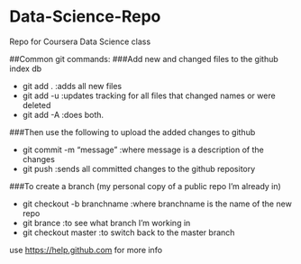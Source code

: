 Data-Science-Repo
=================

Repo for Coursera Data Science class


##Common git commands:
###Add new and changed files to the github index db
* git add .    :adds all new files
* git add -u  :updates tracking for all files that changed names or were deleted
* git add -A  :does both.


###Then use the following to upload the added changes to github
* git commit -m “message”  :where message is a description of the changes
* git push :sends all committed changes to the github repository


###To create a branch (my personal copy of a public repo I’m already in)
* git checkout -b branchname  :where branchname is the name of the new repo
* git brance  :to see what branch I’m working in
* git checkout master  :to switch back to the master branch




use https://help.github.com for more info
